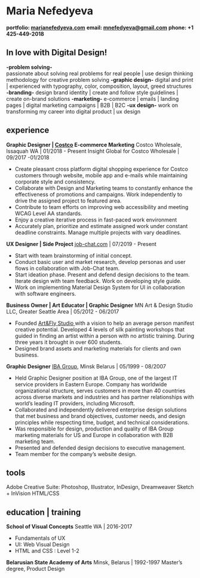 ﻿# Maria Nefedyeva
**portfolio: [marianefedyeva.com](http://marianefedyeva.com/)**
**email: <mnefedyeva@gmail.com>** 
**phone: +1 425-449-2018**

## In love with Digital Design!

**-problem solving-**  
passionate about solving real problems for real people | use design thinking methodology for creative problem solving
**-graphic design-** 
digital and print | experienced with typography, color, composition, layout, greed structures
**-branding-** 
design brand identity | create and follow style guidelines | create on-brand solutions
**-marketing-** 
e-commerce | emails | landing pages | digital marketing campaigns | B2B | B2C
**-ux design-** 
work on transforming my career into digital product | ux design

## experience
**Graphic Designer | [Costco](http://costco.com/) E-commerce Marketing**
Costco Wholesale, Issaquah WA | 01/2018 - Present
Insight Global for Costco Wholesale | 09/2017 -01/2018

- Create pleasant cross platform digital shopping experience for Costco customers through website, mobile app and e-mails while maintaining corporate style and consistency.
- Collaborate with Design and Marketing teams to constantly enhance the effectiveness of promotions and campaigns. Work independently to drive the assigned project to featured area.
- Contribute to team efforts on improving web accessibility and meeting WCAG Level AA standards.
- Enjoy a creative iterative process in fast-paced work environment
- Accurately plan, prioritize and estimate assigned work under constant deadline constraints. Manage multiple projects with vary deadlines.

**UX Designer | Side Project**
[job-chat.com](http://job-chat.com/) | 07/2019 - Present

-   Start with team brainstorming of initial concept.
-   Conduct basic user and market research, develop personas and user flows in collaboration with Job-Chat team.
-   Start ideation phase. Present and defend design decisions to the team. Iterate design with team feedback. Work on developing style guide.
-   Work on implementing Material Design System for UI in collaboration with software engineers. 

**Business Owner | Art Educator | Graphic Designer**
MN Art & Design Studio LLC, Greater Seattle Area | 05/2012 - 06/2017

-  Founded [Art&Fly Studio ](http://artandfly.com/)  with a vision to help an average person manifest creative potential. Developed 4 levels of silk painting workshops that guided in finding an artist within a person with no artistic training. During three years it brought in over 600 students.
-  Designed brand assets and marketing materials for clients and own business.

**Graphic Designer**
[IBA Group](http://ibagroupit.com/), Minsk Belarus  | 05/1999 - 08/2007

- Held Graphic Designer position at IBA Group, one of the largest IT service providers in Eastern Europe. Company has worldwide organizational structure, serves customers in more than 40 countries across diverse markets and industries and has partner relationships with world’s leading IT providers, including Microsoft.
- Collaborated and independently delivered enterprise design solutions that met business and brand objectives, customer needs, and design principles while respecting time, budget, and technical considerations.
- Was responsible for design, production and quality of IBA Group marketing materials for US and Europe in collaboration with B2B marketing team.
- Presented and defended design decisions to executive management.
- Team member for the company’s website design.

## tools
Adobe Creative Suite: Photoshop, Illustrator, InDesign, Dreamweaver
Sketch + InVision
HTML/CSS


## education | training

**School of Visual Concepts**
Seattle WA | 2016-2017
- Fundamentals of UX 
- UI: Web Visual Design
- HTML and CSS : Level 1-2

**Belarusian State Academy of Arts**
Minsk, Belarus | 1992-1997
Master’s degree, Product Design









